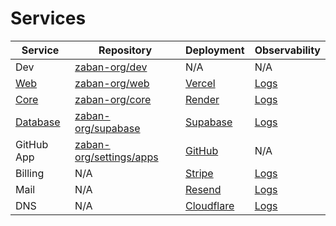 
# Services

| Service  | Repository | Deployment | Observability 
| -------- | ---------- | ----------- | ----------- 
| Dev | [zaban-org/dev](https://github.com/zaban-org/dev) | N/A | N/A 
| [Web](https://zaban.ai) | [zaban-org/web](https://github.com/zaban-org/web) | [Vercel](https://vercel.com/zaban/web/deployments) | [Logs](https://vercel.com/zaban/web/logs?timeline=pastHour) 
| [Core](https://core.zaban.ai)     | [zaban-org/core](https://github.com/zaban-org/core) | [Render](https://dashboard.render.com/web/srv-ctfl5hl2ng1s738koivg/events) | [Logs](https://dashboard.render.com/web/srv-ctfl5hl2ng1s738koivg/logs?r=1h) 
| [Database](https://edge.zaban.ai) | [zaban-org/supabase](https://github.com/zaban-org/supabase) | [Supabase](https://supabase.com/dashboard/org/xfzzkbcscrfwttoidigy/usage) | [Logs](https://supabase.com/dashboard/project/ufebcvbnfoopvrssncfv/logs/explorer?q=select%0A++cast%28timestamp+as+datetime%29+as+timestamp%2C%0A++event_message%2C+metadata+%0Afrom+edge_logs+%0Alimit+100) 
| GitHub App | [zaban-org/settings/apps](https://github.com/organizations/zaban-org/settings/apps) | [GitHub](https://github.com/apps/zaban-ai/installations/select_target) | N/A
| Billing | N/A | [Stripe](https://dashboard.stripe.com/test/dashboard) | [Logs](https://dashboard.stripe.com/test/payments) 
| Mail | N/A | [Resend](https://resend.com/emails) | [Logs](https://resend.com/logs) 
| DNS | N/A | [Cloudflare](https://dash.cloudflare.com/3fdc57d9c28cf7f48aac59bb47c02b0b/zaban.ai/dns/records) | [Logs](https://dash.cloudflare.com/3fdc57d9c28cf7f48aac59bb47c02b0b/zaban.ai/analytics/traffic) | 
